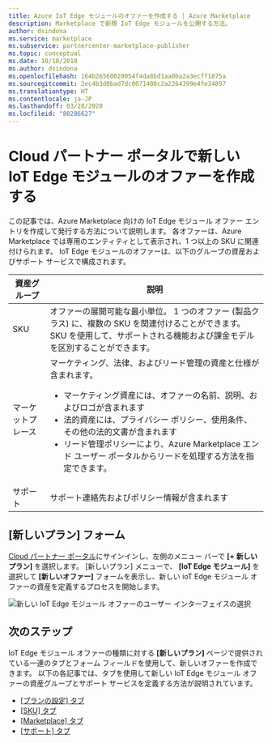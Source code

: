 ```yaml
---
title: Azure IoT Edge モジュールのオファーを作成する | Azure Marketplace
description: Marketplace で新規 IoT Edge モジュールを公開する方法。
author: dsindona
ms.service: marketplace
ms.subservice: partnercenter-marketplace-publisher
ms.topic: conceptual
ms.date: 10/18/2018
ms.author: dsindona
ms.openlocfilehash: 164b26560020054f4da8bd1aa0ba2a3ecff1875a
ms.sourcegitcommit: 2ec4b3d0bad7dc0071400c2a2264399e4fe34897
ms.translationtype: HT
ms.contentlocale: ja-JP
ms.lasthandoff: 03/28/2020
ms.locfileid: "80286627"
---
```

# <a name="create-a-new-iot-edge-module-offer-with-the-cloud-partner-portal"></a>Cloud パートナー ポータルで新しい IoT Edge モジュールのオファーを作成する

この記事では、Azure Marketplace 向けの IoT Edge モジュール オファー エントリを作成して発行する方法について説明します。 各オファーは、Azure Marketplace では専用のエンティティとして表示され、1 つ以上の SKU に関連付けられます。  IoT Edge モジュールのオファーは、以下のグループの資産およびサポート サービスで構成されます。

|  **資産グループ**   |  **説明**  |
|  ---------------   |  ---------------  |
|    SKU            |  オファーの展開可能な最小単位。 1 つのオファー (製品クラス) に、複数の SKU を関連付けることができます。 SKU を使用して、サポートされる機能および課金モデルを区別することができます。 |
|  マーケットプレース       | マーケティング、法律、およびリード管理の資産と仕様が含まれます。  <ul><li> マーケティング資産には、オファーの名前、説明、およびロゴが含まれます</li> <li> 法的資産には、プライバシー ポリシー、使用条件、その他の法的文書が含まれます</li>  <li> リード管理ポリシーにより、Azure Marketplace エンド ユーザー ポータルからリードを処理する方法を指定できます。</li> </ul> |
| サポート            | サポート連絡先およびポリシー情報が含まれます |


## <a name="new-offer-form"></a>[新しいプラン] フォーム 

[Cloud パートナー ポータル](https://cloudpartner.azure.com/)にサインインし、左側のメニュー バーで **[+ 新しいプラン]** を選択します。 [新しいプラン] メニューで、 **[IoT Edge モジュール]** を選択して **[新しいオファー]** フォームを表示し、新しい ioT Edge モジュール オファーの資産を定義するプロセスを開始します。 

![新しい IoT Edge モジュール オファーのユーザー インターフェイスの選択](./media/new-iot-edge-module-offer.png)

## <a name="next-steps"></a>次のステップ

IoT Edge モジュール オファーの種類に対する **[新しいプラン]** ページで提供されている一連のタブとフォーム フィールドを使用して、新しいオファーを作成できます。 以下の各記事では、タブを使用して新しい IoT Edge モジュール オファーの資産グループとサポート サービスを定義する方法が説明されています。

- [[プランの設定] タブ](./cpp-offer-settings-tab.md)
- [[SKU] タブ](./cpp-skus-tab.md)
- [[Marketplace] タブ](./cpp-marketplace-tab.md)
- [[サポート] タブ](./cpp-support-tab.md)
